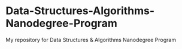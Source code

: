 # Data-Structures-Algorithms-Nanodegree-Program
My repository for Data Structures &amp; Algorithms Nanodegree Program
